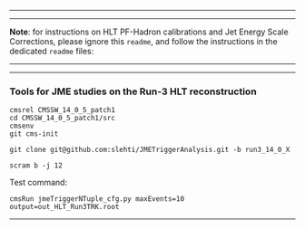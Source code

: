 ----------
----------

**Note**: for instructions on HLT PF-Hadron calibrations and Jet Energy Scale Corrections,
please ignore this `readme`, and follow the instructions in the dedicated `readme` files:


----------
----------

### Tools for JME studies on the Run-3 HLT reconstruction

```
cmsrel CMSSW_14_0_5_patch1
cd CMSSW_14_0_5_patch1/src
cmsenv
git cms-init

git clone git@github.com:slehti/JMETriggerAnalysis.git -b run3_14_0_X

scram b -j 12
```

Test command:
```
cmsRun jmeTriggerNTuple_cfg.py maxEvents=10 output=out_HLT_Run3TRK.root

```

----------
